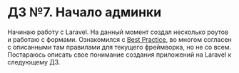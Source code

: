 # Д3 №7. Начало админки

Начинаю работу с Laravel. На данный момент создал несколько роутов и работаю с формами.
Ознакомился с [Best Practice](https://www.innofied.com/top-10-laravel-best-practices/), 
во многом согласен с описанными там правилами для текущего фреймворка, но не со всем.
Постараюсь описать свое понимание создания приложений на Laravel к следующему ДЗ.


